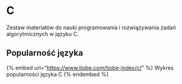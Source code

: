 # C

Zestaw materiałów do nauki programowania i rozwiązywania zadań algorytmicznych w języku C.

## Popularność języka

{% embed url="https://www.tiobe.com/tiobe-index/c/" %}
Wykres popularności języka C
{% endembed %}